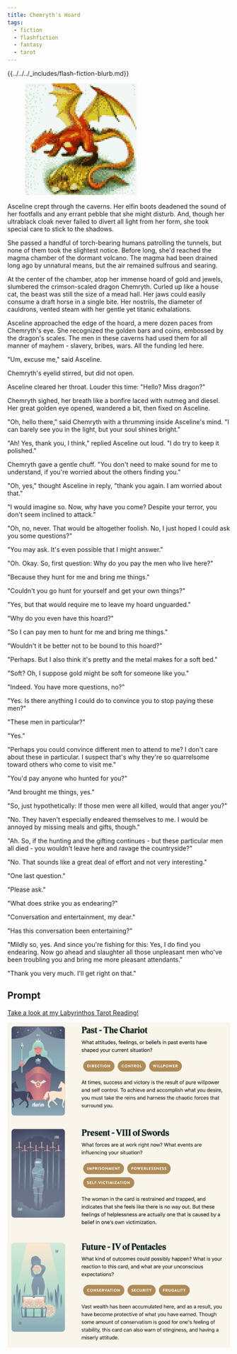 ```yaml
---
title: Chemryth's Hoard
tags:
  - fiction
  - flashfiction
  - fantasy
  - tarot
---
```


{{../../../_includes/flash-fiction-blurb.md}}

<!--more-->

<figure class="wide"><img src="./cover.png" /></figure>

Asceline crept through the caverns. Her elfin boots deadened the sound of her footfalls and any errant pebble that she might disturb. And, though her ultrablack cloak never failed to divert all light from her form, she took special care to stick to the shadows.

She passed a handful of torch-bearing humans patrolling the tunnels, but none of them took the slightest notice. Before long, she'd reached the magma chamber of the dormant volcano. The magma had been drained long ago by unnatural means, but the air remained sulfrous and searing.

At the center of the chamber, atop her immense hoard of gold and jewels, slumbered the crimson-scaled dragon Chemryth. Curled up like a house cat, the beast was still the size of a mead hall. Her jaws could easily consume a draft horse in a single bite. Her nostrils, the diameter of cauldrons, vented steam with her gentle yet titanic exhalations. 

Asceline approached the edge of the hoard, a mere dozen paces from Chemryth's eye. She recognized the golden bars and coins, embossed by the dragon's scales. The men in these caverns had used them for all manner of mayhem - slavery, bribes, wars. All the funding led here.

"Um, excuse me," said Asceline.

Chemryth's eyelid stirred, but did not open.

Asceline cleared her throat. Louder this time: "Hello? Miss dragon?"

Chemryth sighed, her breath like a bonfire laced with nutmeg and diesel. Her great golden eye opened, wandered a bit, then fixed on Asceline.

"Oh, hello there," said Chemryth with a thrumming inside Asceline's mind. "I can barely see you in the light, but your soul shines bright."

"Ah! Yes, thank you, I think," replied Asceline out loud. "I do try to keep it polished."

Chemryth gave a gentle chuff. "You don't need to make sound for me to understand, if you're worried about the others finding you."

"Oh, yes," thought Asceline in reply, "thank you again. I am worried about that."

"I would imagine so. Now, why have you come? Despite your terror, you don't seem inclined to attack."

"Oh, no, never. That would be altogether foolish. No, I just hoped I could ask you some questions?"

"You may ask. It's even possible that I might answer."

"Oh. Okay. So, first question: Why do you pay the men who live here?"

"Because they hunt for me and bring me things."

"Couldn't you go hunt for yourself and get your own things?"

"Yes, but that would require me to leave my hoard unguarded."

"Why do you even have this hoard?"

"So I can pay men to hunt for me and bring me things."

"Wouldn't it be better not to be bound to this hoard?"

"Perhaps. But I also think it's pretty and the metal makes for a soft bed."

"Soft? Oh, I suppose gold might be soft for someone like you."

"Indeed. You have more questions, no?"

"Yes. Is there anything I could do to convince you to stop paying these men?"

"These men in particular?"

"Yes."

"Perhaps you could convince different men to attend to me? I don't care about these in particular. I suspect that's why they're so quarrelsome toward others who come to visit me."

"You'd pay anyone who hunted for you?"

"And brought me things, yes."

"So, just hypothetically: If those men were all killed, would that anger you?"

"No. They haven't especially endeared themselves to me. I would be annoyed by missing meals and gifts, though."

"Ah. So, if the hunting and the gifting continues - but these particular men all died - you wouldn't leave here and ravage the countryside?"

"No. That sounds like a great deal of effort and not very interesting."

"One last question."

"Please ask."

"What does strike you as endearing?"

"Conversation and entertainment, my dear."

"Has this conversation been entertaining?"

"Mildly so, yes. And since you're fishing for this: Yes, I do find you endearing. Now go ahead and slaughter all those unpleasant men who've been troubling you and bring me more pleasant attendants."

"Thank you very much. I'll get right on that."

## Prompt

[Take a look at my Labyrinthos Tarot Reading!](https://app.labyrinthos.co/reading/ppf/SSTRWS/7,57,67)

![](20220421083944.png)
